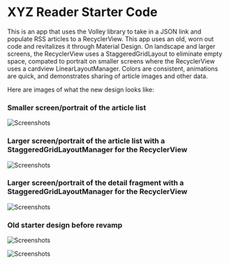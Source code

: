 # XYZ Reader Starter Code

This is an app that uses the Volley library to take in a JSON link and populate RSS articles to a RecyclerView. This app uses an old, worn out code and revitalizes it through Material Design. On landscape and larger screens, the RecyclerView uses a StaggeredGridLayout to eliminate empty space, compated to portrait on smaller screens where the RecyclerView uses a cardview LinearLayoutManager. Colors are consistent, animations are quick, and demonstrates sharing of article images and other data. 

Here are images of what the new design looks like: 
### Smaller screen/portrait of the article list
![Screenshots](screen_xyz_5.png)

### Larger screen/portrait of the article list with a StaggeredGridLayoutManager for the RecyclerView
![Screenshots](screen_xyz_1.png)

### Larger screen/portrait of the detail fragment with a StaggeredGridLayoutManager for the RecyclerView
![Screenshots](screen_xyz_2.png)

### Old starter design before revamp
![Screenshots](screen_xyz_3.png)

![Screenshots](screen_xyz_4.png)



